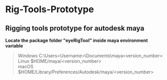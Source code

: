 # Rig-Tools-Prototype
## Rigging tools prototype for autodesk maya

**Locate the package folder "eyeRigTool" inside maya environment variable**
>Windows	C:\Users\<Username>\Documents\maya\<version_number> \
>Linux	$HOME/maya/<version_number> \
>macOS	$HOME/Library/Preferences/Autodesk/maya/<version_number> 
